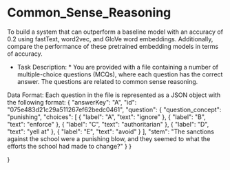 # Common_Sense_Reasoning
To build a system that can outperform a baseline model with an accuracy of 0.2 using fastText, word2vec, and GloVe word embeddings. Additionally, compare the performance of these pretrained embedding models in terms of accuracy.

* Task Description: * 
You are provided with a file containing a number of multiple-choice questions (MCQs), where each question has the correct answer. The questions are related to common sense reasoning.

Data Format:
Each question in the file is represented as a JSON object with the following format:
{
  "answerKey": "A",
  "id": "075e483d21c29a511267ef62bedc0461",
  "question": {
    "question_concept": "punishing",
    "choices": [
      {
        "label": "A",
        "text": "ignore"
      },
      {
        "label": "B",
        "text": "enforce"
      },
      {
        "label": "C",
        "text": "authoritarian"
      },
      {
        "label": "D",
        "text": "yell at"
      },
      {
        "label": "E",
        "text": "avoid"
      }
    ],
    "stem": "The sanctions against the school were a punishing blow, and they seemed to what the efforts the school had made to change?"
  }
}


 }
